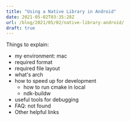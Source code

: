 ```yaml
---
title: "Using a Native Library in Android"
date: 2021-05-02T03:35:28Z
url: /blog/2021/05/02/native-library-android/
draft: true
---
```


Things to explain:

  * my environment: mac
  * required format
  * required file layout
  * what's arch
  * how to speed up for development
    * how to run cmake in local
    * ndk-buildw
  * useful tools for debugging
  * FAQ: not found
  * Other helpful links
